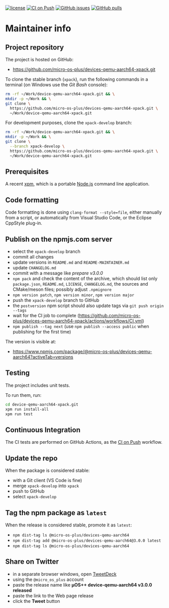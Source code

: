 [![license](https://img.shields.io/github/license/micro-os-plus/devices-qemu-aarch64-xpack)](https://github.com/micro-os-plus/devices-qemu-aarch64-xpack/blob/xpack/LICENSE)
[![CI on Push](https://github.com/micro-os-plus/devices-qemu-aarch64-xpack/workflows/CI%20on%20Push/badge.svg)](https://github.com/micro-os-plus/devices-qemu-aarch64-xpack/actions?query=workflow%3A%22CI+on+Push%22)
[![GitHub issues](https://img.shields.io/github/issues/micro-os-plus/devices-qemu-aarch64-xpack.svg)](https://github.com/micro-os-plus/devices-qemu-aarch64-xpack/issues/)
[![GitHub pulls](https://img.shields.io/github/issues-pr/micro-os-plus/devices-qemu-aarch64-xpack.svg)](https://github.com/micro-os-plus/devices-qemu-aarch64-xpack/pulls)

# Maintainer info

## Project repository

The project is hosted on GitHub:

- <https://github.com/micro-os-plus/devices-qemu-aarch64-xpack.git>

To clone the stable branch (`xpack`), run the following commands in a
terminal (on Windows use the _Git Bash_ console):

```sh
rm -rf ~/Work/device-qemu-aarch64-xpack.git && \
mkdir -p ~/Work && \
git clone \
  https://github.com/micro-os-plus/devices-qemu-aarch64-xpack.git \
  ~/Work/device-qemu-aarch64-xpack.git
```

For development purposes, clone the `xpack-develop` branch:

```sh
rm -rf ~/Work/device-qemu-aarch64-xpack.git && \
mkdir -p ~/Work && \
git clone \
  --branch xpack-develop \
  https://github.com/micro-os-plus/devices-qemu-aarch64-xpack.git \
  ~/Work/device-qemu-aarch64-xpack.git
```

## Prerequisites

A recent [xpm](https://xpack.github.io/xpm/), which is a portable
[Node.js](https://nodejs.org/) command line application.

## Code formatting

Code formatting is done using `clang-format --style=file`, either manually
from a script, or automatically from Visual Studio Code, or the Eclipse
CppStyle plug-in.

## Publish on the npmjs.com server

- select the `xpack-develop` branch
- commit all changes
- update versions in `README.md` and `README-MAINTAINER.md`
- update `CHANGELOG.md`
- commit with a message like _prepare v3.0.0_
- `npm pack` and check the content of the archive, which should list
  only `package.json`, `README.md`, `LICENSE`, `CHANGELOG.md`,
  the sources and CMake/meson files;
  possibly adjust `.npmignore`
- `npm version patch`, `npm version minor`, `npm version major`
- push the `xpack-develop` branch to GitHub
- the `postversion` npm script should also update tags via `git push origin --tags`
- wait for the CI job to complete
  (<https://github.com/micro-os-plus/devices-qemu-aarch64-xpack/actions/workflows/CI.yml>)
- `npm publish --tag next` (use `npm publish --access public` when
  publishing for the first time)

The version is visible at:

- <https://www.npmjs.com/package/@micro-os-plus/devices-qemu-aarch64?activeTab=versions>

## Testing

The project includes unit tests.

To run them, run:

```sh
cd device-qemu-aarch64-xpack.git
xpm run install-all
xpm run test
```

## Continuous Integration

The CI tests are performed on GitHub Actions, as the
[CI on Push](https://github.com/micro-os-plus/devices-qemu-aarch64-xpack/actions?query=workflow%3A%22CI+on+Push%22)
workflow.

## Update the repo

When the package is considered stable:

- with a Git client (VS Code is fine)
- merge `xpack-develop` into `xpack`
- push to GitHub
- select `xpack-develop`

## Tag the npm package as `latest`

When the release is considered stable, promote it as `latest`:

- `npm dist-tag ls @micro-os-plus/devices-qemu-aarch64`
- `npm dist-tag add @micro-os-plus/devices-qemu-aarch64@3.0.0 latest`
- `npm dist-tag ls @micro-os-plus/devices-qemu-aarch64`

## Share on Twitter

- in a separate browser windows, open [TweetDeck](https://tweetdeck.twitter.com/)
- using the `@micro_os_plus` account
- paste the release name like **µOS++ device-qemu-aarch64 v3.0.0 released**
- paste the link to the Web page release
- click the **Tweet** button
